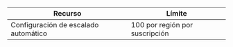 
| Recurso | Límite |
| --- | --- |
| Configuración de escalado automático |100 por región por suscripción |

<!---HONumber=AcomDC_0907_2016-->